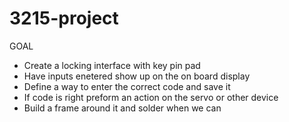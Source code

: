 # 3215-project

GOAL
<br/>
<ul>
<li>Create a locking interface with key pin pad</li>
<li>Have inputs enetered show up on the on board display</li>
<li>Define a way to enter the correct code and save it</li>
<li>If code is right preform an action on the servo or other device</li>
<li>Build a frame around it and solder when we can</li>
</ul>

